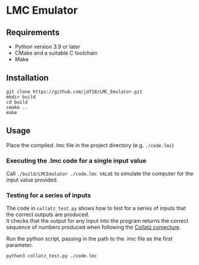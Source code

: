 # LMC Emulator

## Requirements

- Python version 3.9 or later
- CMake and a suitable C toolchain
- Make

## Installation

```
git clone https://github.com/jdf18/LMC_Emulator.git
mkdir build
cd build
cmake ..
make
```

## Usage
Place the compiled .lmc file in the project directory (e.g. `./code.lmc`)

### Executing the .lmc code for a single input value

Call `./build/LMCEmulator ./code.lmc VALUE` to simulate the computer for the input value provided. 

### Testing for a series of inputs

The code in `collatz_test.py` shows how to test for a series of inputs that the correct outputs are produced.\
It checks that the output for any input into the program returns the correct sequence of numbers produced when following the [Collatz conjecture](https://en.wikipedia.org/wiki/Collatz_conjecture).

Run the python script, passing in the path to the .lmc file as the first parameter.
```
python3 collatz_test.py ./code.lmc
```


